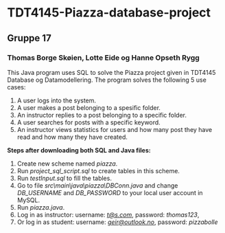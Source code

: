 # TDT4145-Piazza-database-project
## Gruppe 17
### Thomas Borge Skøien, Lotte Eide og Hanne Opseth Rygg

This Java program uses SQL to solve the Piazza project given in TDT4145 Database og Datamodellering. The program solves the following 5 use cases:

1. A user logs into the system.
2. A user makes a post belonging to a spesific folder.
3. An instructor replies to a post belonging to a specific folder.
4. A user searches for posts with a specific keyword.
5. An instructor views statistics for users and how many post they have read and how many they have created.


**Steps after downloading both SQL and Java files:**
1. Create new scheme named *piazza*.
2. Run *project_sql_script.sql* to create tables in this scheme.
3. Run *testInput.sql* to fill the tables.
4. Go to file *src\main\java\piazza\DBConn.java* and change *DB_USERNAME* and *DB_PASSWORD* to your local user account in MySQL.
5. Run *piazza.java*.
6. Log in as instructor:
username: *t@s.com*, 
password: *thomas123*,
7. Or log in as student:
username: *geir@outlook.no*,
password: *pizzabolle*